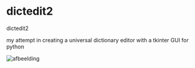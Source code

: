 # dictedit2
dictedit2

  my attempt in creating a universal dictionary editor with a tkinter GUI for python


 ![afbeelding](https://github.com/user-attachments/assets/c218d744-bb6e-4862-86c5-3fd415b96c9d)

